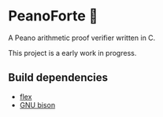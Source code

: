 # PeanoForte 🎹
A Peano arithmetic proof verifier written in C.

This project is a early work in progress.

## Build dependencies
- [flex](https://github.com/westes/flex)
- [GNU bison](https://www.gnu.org/software/bison/)
